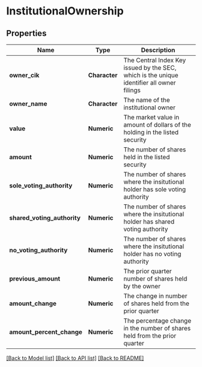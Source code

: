 # InstitutionalOwnership

[//]: # (CLASS:IntrinioSDK::InstitutionalOwnership)

[//]: # (KIND:object)

## Properties

[//]: # (START_DEFINITION)

Name | Type | Description
------------ | ------------- | -------------
**owner_cik** | **Character** | The Central Index Key issued by the SEC, which is the unique identifier all owner filings &nbsp;
**owner_name** | **Character** | The name of the institutional owner &nbsp;
**value** | **Numeric** | The market value in amount of dollars of the holding in the listed security &nbsp;
**amount** | **Numeric** | The number of shares held in the listed security &nbsp;
**sole_voting_authority** | **Numeric** | The number of shares where the insitutional holder has sole voting authority &nbsp;
**shared_voting_authority** | **Numeric** | The number of shares where the insitutional holder has shared voting authority &nbsp;
**no_voting_authority** | **Numeric** | The number of shares where the insitutional holder has no voting authority &nbsp;
**previous_amount** | **Numeric** | The prior quarter number of shares held by the owner &nbsp;
**amount_change** | **Numeric** | The change in number of shares held from the prior quarter &nbsp;
**amount_percent_change** | **Numeric** | The percentage change in the number of shares held from the prior quarter &nbsp;

[//]: # (END_DEFINITION)


[[Back to Model list]](../README.md#documentation-for-models) [[Back to API list]](../README.md#documentation-for-api-endpoints) [[Back to README]](../README.md)


